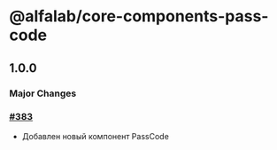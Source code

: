 # @alfalab/core-components-pass-code

## 1.0.0

### Major Changes

### [#383](https://github.com/core-ds/core-components/pull/383)

-   Добавлен новый компонент PassCode
